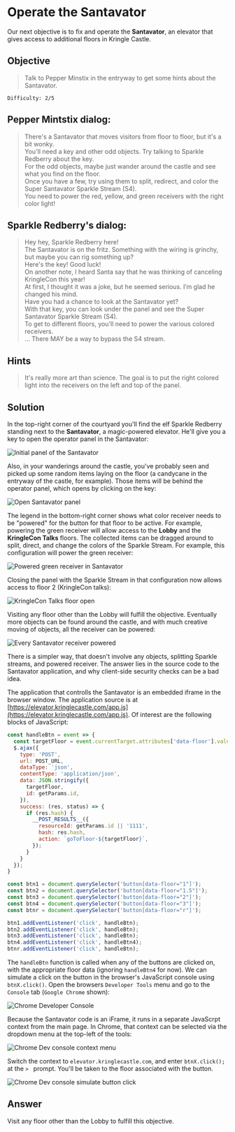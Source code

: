 # Operate the Santavator

Our next objective is to fix and operate the **Santavator**, an elevator that gives access to additional floors in Kringle Castle.

## Objective

> Talk to Pepper Minstix in the entryway to get some hints about the Santavator.

`Difficulty: 2/5`

## Pepper Mintstix dialog:
> There's a Santavator that moves visitors from floor to floor, but it's a bit wonky.</br>
> You'll need a key and other odd objects. Try talking to Sparkle Redberry about the key.</br>
> For the odd objects, maybe just wander around the castle and see what you find on the floor.</br>
> Once you have a few, try using them to split, redirect, and color the Super Santavator Sparkle Stream (S4).</br>
> You need to power the red, yellow, and green receivers with the right color light!</br>

## Sparkle Redberry's dialog:
> Hey hey, Sparkle Redberry here!<br>
> The Santavator is on the fritz. Something with the wiring is grinchy, but maybe you can rig something up?<br>
> Here's the key! Good luck!<br>
> On another note, I heard Santa say that he was thinking of canceling KringleCon this year!<br>
> At first, I thought it was a joke, but he seemed serious. I’m glad he changed his mind.<br>
> Have you had a chance to look at the Santavator yet?<br>
> With that key, you can look under the panel and see the Super Santavator Sparkle Stream (S4).<br>
> To get to different floors, you'll need to power the various colored receivers.<br>
> ... There MAY be a way to bypass the S4 stream.<br>

## Hints
> It's really more art than science. The goal is to put the right colored light into the receivers on the left and top of the panel.</br>

## Solution

In the top-right corner of the courtyard you'll find the elf Sparkle Redberry standing next to the **Santavator**, a magic-powered elevator. He'll give you a key to open the operator panel in the Santavator:

![Initial panel of the Santavator](../img/4/o4-1.png)

Also, in your wanderings around the castle, you've probably seen and picked up some random items laying on the floor (a candycane in the entryway of the castle, for example). Those items will be behind the operator panel, which opens by clicking on the key:

![Open Santavator panel](../img/4/o4-2.png)

The legend in the bottom-right corner shows what color receiver needs to be "powered" for the button for that floor to be active. For example, powering the green receiver will allow access to the **Lobby** and the **KringleCon Talks** floors. The collected items can be dragged around to split, direct, and change the colors of the Sparkle Stream. For example, this configuration will power the green receiver:

![Powered green receiver in Santavator](../img/4/o4-3.png)

Closing the panel with the Sparkle Stream in that configuration now allows access to floor 2 (KringleCon talks):

![KringleCon Talks floor open](../img/4/o4-4.png)

Visiting any floor other than the Lobby will fulfill the objective. Eventually more objects can be found around the castle, and with much creative moving of objects, all the receiver can be powered:

![Every Santavator receiver powered](../img/4/o4-5.png)

There is a simpler way, that doesn't involve any objects, splitting Sparkle streams, and powered receiver. The answer lies in the source code to the Santavator application, and why client-side security checks can be a bad idea.

The application that controlls the Santavator is an embedded iframe in the browser window. The application source is at [https://elevator.kringlecastle.com/app.js](https://elevator.kringlecastle.com/app.js). Of interest are the following blocks of JavaScript:

```javascript linenums="326"
const handleBtn = event => {
  const targetFloor = event.currentTarget.attributes['data-floor'].value;
  $.ajax({
    type: 'POST',
    url: POST_URL,
    dataType: 'json',
    contentType: 'application/json',
    data: JSON.stringify({
      targetFloor,
      id: getParams.id,
    }),
    success: (res, status) => {
      if (res.hash) {
        __POST_RESULTS__({
          resourceId: getParams.id || '1111',
          hash: res.hash,
          action: `goToFloor-${targetFloor}`,
        });
      }
    }
  });
}
```

```javascript linenums="383"
const btn1 = document.querySelector('button[data-floor="1"]');
const btn2 = document.querySelector('button[data-floor="1.5"]');
const btn3 = document.querySelector('button[data-floor="2"]');
const btn4 = document.querySelector('button[data-floor="3"]');
const btnr = document.querySelector('button[data-floor="r"]');

btn1.addEventListener('click', handleBtn);
btn2.addEventListener('click', handleBtn);
btn3.addEventListener('click', handleBtn);
btn4.addEventListener('click', handleBtn4);
btnr.addEventListener('click', handleBtn);
```

The `handleBtn` function is called when any of the buttons are clicked on, with the appropriate floor data (ignoring `handleBtn4` for now). We can simulate a click on the button in the browser's JavaScript console using `btnX.click()`. Open the browsers `Developer Tools` menu and go to the `Console` tab (`Google Chrome` shown):

![Chrome Developer Console](../img/4/o4-6.png)

Because the Santavator code is an iFrame, it runs in a separate JavaScrpt context from the main page. In Chrome, that context can be selected via the dropdown menu at the top-left of the tools:

![Chrome Dev console context menu](../img/4/o4-7.png)

Switch the context to `elevator.kringlecastle.com`, and enter `btnX.click();` at the `> ` prompt. You'll be taken to the floor associated with the button.

![Chrome Dev console simulate button click](../img/4/o4-8.png)

## Answer
Visit any floor other than the Lobby to fulfill this objective.
